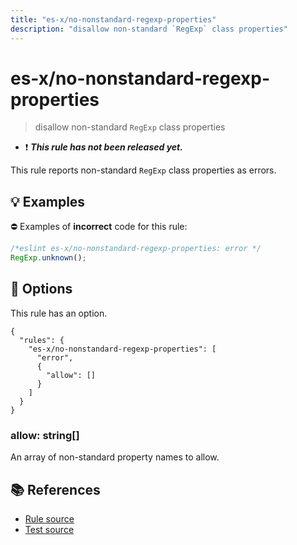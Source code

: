 ```yaml
---
title: "es-x/no-nonstandard-regexp-properties"
description: "disallow non-standard `RegExp` class properties"
---
```


# es-x/no-nonstandard-regexp-properties
> disallow non-standard `RegExp` class properties

- ❗ <badge text="This rule has not been released yet." vertical="middle" type="error"> ***This rule has not been released yet.*** </badge>

This rule reports non-standard `RegExp` class properties as errors.

## 💡 Examples

⛔ Examples of **incorrect** code for this rule:

<eslint-playground type="bad">

```js
/*eslint es-x/no-nonstandard-regexp-properties: error */
RegExp.unknown();
```

</eslint-playground>

## 🔧 Options

This rule has an option.

```jsonc
{
  "rules": {
    "es-x/no-nonstandard-regexp-properties": [
      "error",
      {
        "allow": []
      }
    ]
  }
}
```

### allow: string[]

An array of non-standard property names to allow.

## 📚 References

- [Rule source](https://github.com/eslint-community/eslint-plugin-es-x/blob/master/lib/rules/no-nonstandard-regexp-properties.js)
- [Test source](https://github.com/eslint-community/eslint-plugin-es-x/blob/master/tests/lib/rules/no-nonstandard-regexp-properties.js)
